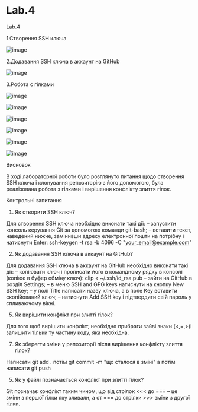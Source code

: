 # Lab.4
Lab.4

1.Створення SSH ключа

![image](https://user-images.githubusercontent.com/46502035/201242686-c1387fe5-c4bc-4368-a02c-95bf9e6f2b5f.png)

2.Додавання SSH ключа в аккаунт на GitHub

![image](https://user-images.githubusercontent.com/46502035/201244520-4b5260f2-d28e-4941-b01a-ac4aaa5f143f.png)

3.Робота с гілками

![image](https://user-images.githubusercontent.com/46502035/201248637-032c82a5-f8ef-43ac-987f-e4d308e51e03.png)

![image](https://user-images.githubusercontent.com/46502035/201248668-148f23a1-30fd-4af3-acff-1461d846528c.png)

![image](https://user-images.githubusercontent.com/46502035/201248703-01181e33-e77f-45c8-bfd2-fed6e8248041.png)

![image](https://user-images.githubusercontent.com/46502035/201248785-6d896f3b-0269-4b98-abf6-26f652dd40e0.png)

![image](https://user-images.githubusercontent.com/46502035/201248824-86c46e7c-93f1-4e7b-8c32-4f212a996124.png)

![image](https://user-images.githubusercontent.com/46502035/201248851-1f26a263-ef1b-42bb-b643-c1f1c5cc4630.png)


Висновок

В ході лабораторної роботи було розглянуто питання щодо створення
SSH ключа і клонування репозиторію з його допомогою, була реалізована
робота з гілками і вирішення конфлікту злиття гілок.

Контрольні запитання
1. Як створити SSH ключ?

Для створення SSH ключа необхідно виконати такі дії:
– запустити консоль керування Git за допомогою команди git-bash;
– вставити текст, наведений нижче, замінивши адресу електронної
пошти на потрібну і натиснути Enter:
ssh-keygen -t rsa -b 4096 -C "your_email@example.com"


2. Як додавання SSH ключа в аккаунт на GitHub?

Для додавання SSH ключа в аккаунт на GitHub необхідно виконати
такі дії:
– копіювати ключ і прописати його в командному рядку в консолі (копіює в буфер обміну ключ):
clip < ~/.ssh/id_rsa.pub
– зайти на GitHub в розділ Settings;
– в меню SSH and GPG keys натиснути на кнопку New SSH key;
– у полі Title написати назву ключа, а в поле Key вставити скопійований ключ;
– натиснути Add SSH key і підтвердити свій пароль у спливаючому вікні.

5. Як вирішити конфлікт при злитті гілок?

Для того щоб вирішити конфлікт, необхідно прибрати зайві знаки
(<,=,>)і залишити тільки ту частину коду, яка необхідна.

7. Як зберегти зміни у репозиторії після вирішення
конфлікту злиття гілок?

Написати git add . потім git commit -m "що сталося в зміні" а потім написати git push

5. Як у файлі позначається конфлікт при злитті гілок?

Git позначає конфлікт таким чином, що від стрілок <<< до === –
це зміни з першої гілки яку зливали, а от === до стрілки >>> зміни з другої
гілки.
